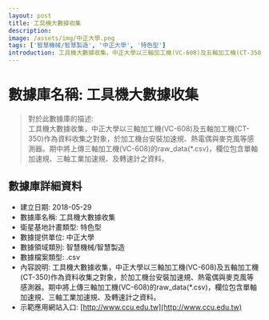 ```yaml
---
layout: post
title: 工具機大數據收集
description: 
image: /assets/img/中正大學.png
tags: ['智慧機械/智慧製造', '中正大學', '特色型']
introduction: 工具機大數據收集，中正大學以三軸加工機(VC-608)及五軸加工機(CT-350)作為資料收集之對象，於加工機台安裝加速規、熱電偶與麥克風等感測器。期中將上傳三軸加工機(VC-608)的raw_data(*.csv)，欄位包含單軸加速規、三軸工業加速規、及轉速計之資料。
---
```


# 數據庫名稱: 工具機大數據收集

> 對於此數據庫的描述: <br>
> 工具機大數據收集，中正大學以三軸加工機(VC-608)及五軸加工機(CT-350)作為資料收集之對象，於加工機台安裝加速規、熱電偶與麥克風等感測器。期中將上傳三軸加工機(VC-608)的raw_data(*.csv)，欄位包含單軸加速規、三軸工業加速規、及轉速計之資料。

## 數據庫詳細資料

+ 建立日期: 2018-05-29
+ 數據庫名稱: 工具機大數據收集
+ 衛星基地計畫類型: 特色型
+ 數據提供單位: 中正大學
+ 數據領域類別: 智慧機械/智慧製造
+ 數據檔案類型: .csv
+ 內容說明: 工具機大數據收集，中正大學以三軸加工機(VC-608)及五軸加工機(CT-350)作為資料收集之對象，於加工機台安裝加速規、熱電偶與麥克風等感測器。期中將上傳三軸加工機(VC-608)的raw_data(*.csv)，欄位包含單軸加速規、三軸工業加速規、及轉速計之資料。
+ 示範應用網站入口: [http://www.ccu.edu.tw](http://www.ccu.edu.tw)
